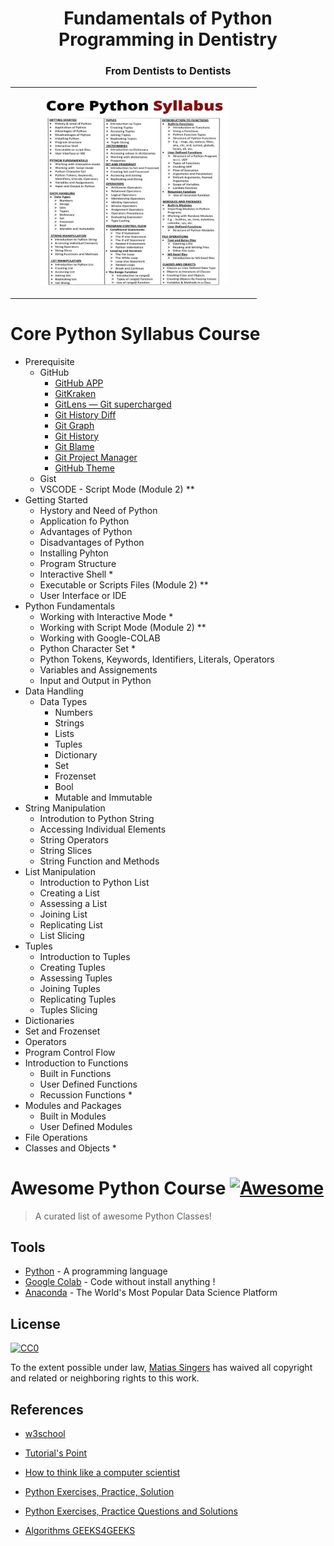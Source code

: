 <h1 align="center">Fundamentals of Python Programming in Dentistry</h1>
<h3 align="center">From Dentists to Dentists
  <!-- https://www.markdownguide.org/basic-syntax/#images-1 -->
  <!--  
  ![SIG Bahia](img/sig1.png)
  ![SIG Bahia](img/sig2.png)
  -->
</h2>

<!-- https://divtable.com/generator/ -->
<!-- https://www.quackit.com/html/html_table_generator.cfm -->
<div align="center">
  <table>
    <tbody>
      <tr>
        <td>
          <figure>
            <img src="imgs/pythonSylabus.jpg" alt="python" width="300" height="300">
            <!--  <figcaption>SHP Bahia - Nazaré em Foco</figcaption> -->
          </figure>
        </td>
      </tr>
    </tbody>
  </table>
</div>




# Core Python Syllabus Course
- Prerequisite
  - GitHub
    - [GitHub APP](https://desktop.github.com/)   
    - [GitKraken](https://www.gitkraken.com/)  
    - [GitLens — Git supercharged](https://marketplace.visualstudio.com/items?itemName=eamodio.gitlens)
    - [Git History Diff](https://marketplace.visualstudio.com/items?itemName=huizhou.githd)
    - [Git Graph](https://marketplace.visualstudio.com/items?itemName=mhutchie.git-graph)
    - [Git History](https://marketplace.visualstudio.com/items?itemName=donjayamanne.githistory)
    - [Git Blame](https://marketplace.visualstudio.com/items?itemName=waderyan.gitblame)
    - [Git Project Manager](https://marketplace.visualstudio.com/items?itemName=felipecaputo.git-project-manager)
    - [GitHub Theme](https://marketplace.visualstudio.com/items?itemName=GitHub.github-vscode-theme)
  - Gist 
  - VSCODE - Script Mode (Module 2) **
- Getting Started
  - Hystory and Need of Python
  - Application fo Python
  - Advantages of Python
  - Disadvantages of Python
  - Installing Pyhton
  - Program Structure
  - Interactive Shell *
  - Executable or Scripts Files (Module 2) **
  - User Interface or IDE
- Python Fundamentals
  - Working with Interactive Mode *
  - Working with Script Mode (Module 2) **
  - Working with Google-COLAB
  - Python Character Set *
  - Python Tokens, Keywords, Identifiers, Literals, Operators
  - Variables and Assignements
  - Input and Output in Python
- Data Handling
  - Data Types
    - Numbers
    - Strings
    - Lists
    - Tuples
    - Dictionary
    - Set
    - Frozenset
    - Bool
    - Mutable and Immutable  
- String Manipulation
  - Introdution to Python String
  - Accessing Individual Elements
  - String Operators
  - String Slices
  - String Function and Methods 
- List Manipulation
  - Introduction to Python List
  - Creating a List 
  - Assessing a List
  - Joining List
  - Replicating List
  - List Slicing 
- Tuples
  - Introduction to Tuples
  - Creating Tuples
  - Assessing Tuples
  - Joining Tuples
  - Replicating Tuples
  - Tuples Slicing 
- Dictionaries
- Set and Frozenset
- Operators
- Program Control Flow
- Introduction to Functions
  - Built in Functions
  - User Defined Functions
  - Recussion Functions *
- Modules and Packages
  - Built in Modules
  - User Defined Modules
- File Operations
- Classes and Objects *  





# Awesome Python Course [![Awesome](https://cdn.rawgit.com/sindresorhus/awesome/d7305f38d29fed78fa85652e3a63e154dd8e8829/media/badge.svg)](https://github.com/sindresorhus/awesome#readme)
> A curated list of awesome Python Classes!

## Tools

- [Python](https://www.python.org/) - A programming language
- [Google Colab](https://colab.research.google.com/?hl=pt-BR#create=true) - Code without install anything !
- [Anaconda](https://www.anaconda.com/) - The World's Most Popular Data Science Platform


## License

[![CC0](https://licensebuttons.net/p/zero/1.0/88x31.png)](https://creativecommons.org/publicdomain/zero/1.0/)

To the extent possible under law, [Matias Singers](https://mts.io) has waived all copyright and related or neighboring rights to this work.


## References
- [w3school](https://www.w3schools.com/python/)

- [Tutorial's Point](https://www.tutorialspoint.com/python/index.htm)

- [How to think like a computer scientist](https://openbookproject.net/thinkcs/python/english3e/)
- [Python Exercises, Practice, Solution](https://www.w3resource.com/python-exercises/)
- [Python Exercises, Practice Questions and Solutions](https://www.geeksforgeeks.org/python-exercises-practice-questions-and-solutions/)
- [Algorithms GEEKS4GEEKS](https://www.geeksforgeeks.org/algorithms-gq/)
